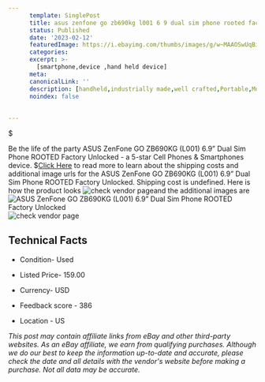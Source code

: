 ```yaml
---
      template: SinglePost
      title: asus zenfone go zb690kg l001 6 9 dual sim phone rooted factory unlocked
      status: Published
      date: '2023-02-12'
      featuredImage: https://i.ebayimg.com/thumbs/images/g/w~MAAOSwUqBisCL9/s-l225.jpg
      categories: 
      excerpt: >-
        [smartphone,device ,hand held device]
      meta:
      canonicalLink: ''
      description: [handheld,industrially made,well crafted,Portable,Mobile,Compact,Convenient,Lightweight,Maneuverable,Man-portable,Miniature,Carriable,Hand-held,Light,Holdable,Transportable,Mobile device,Pocket-sized,On-the-go,Wireless,Cordless,Compact size,Convenient size, smartphone,device ,hand held device]
      noindex: false
      
        
---
```

$

Be the life of the party ASUS ZenFone GO ZB690KG (L001) 6.9” Dual Sim Phone ROOTED Factory Unlocked - a 5-star Cell Phones & Smartphones device.
$[Click Here](https://www.ebay.com/itm/394123243602?hash=item5bc3937052%3Ag%3Aw%7EMAAOSwUqBisCL9&mkevt=1&mkcid=1&mkrid=711-53200-19255-0&campid=%253CePNCampaignId%253E&customid=%253CreferenceId%253E&toolid=10049) to read more to learn about the shipping costs and additional image urls for the ASUS ZenFone GO ZB690KG (L001) 6.9” Dual Sim Phone ROOTED Factory Unlocked. Shipping cost is undefined. Here is how the product looks ![check vendor page](https://i.ebayimg.com/thumbs/images/g/w~MAAOSwUqBisCL9/s-l225.jpg)and the additional images are![ASUS ZenFone GO ZB690KG (L001) 6.9” Dual Sim Phone ROOTED Factory Unlocked](https://i.ebayimg.com/images/g/w~MAAOSwUqBisCL9/s-l1200.jpg)![check vendor page](https://origin-galleryplus.ebayimg.com/ws/web/394123243602_2_0_1/225x225.jpg,https://origin-galleryplus.ebayimg.com/ws/web/394123243602_3_0_1/225x225.jpg,https://origin-galleryplus.ebayimg.com/ws/web/394123243602_4_0_1/225x225.jpg)



 ## Technical Facts 



     
      

 - Condition- Used 


      

 - Listed Price- 159.00 


      

 - Currency- USD 


      

 - Feedback score - 386 


      

 - Location - US 


      
      

 *_This post may contain affiliate links from eBay and other third-party websites. As an eBay affiliate, we earn from qualifying purchases. Although we do our best to keep the information up-to-date and accurate, please check the date and all details with the vendor's website before making a purchase. Not all data may be accurate._*






